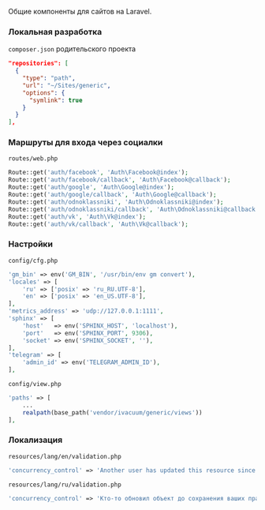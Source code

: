 Общие компоненты для сайтов на Laravel.

### Локальная разработка

`composer.json` родительского проекта

```json
"repositories": [
  {
    "type": "path",
    "url": "~/Sites/generic",
    "options": {
      "symlink": true
    }
  }
],
```

### Маршруты для входа через социалки

`routes/web.php`

```php
Route::get('auth/facebook', 'Auth\Facebook@index');
Route::get('auth/facebook/callback', 'Auth\Facebook@callback');
Route::get('auth/google', 'Auth\Google@index');
Route::get('auth/google/callback', 'Auth\Google@callback');
Route::get('auth/odnoklassniki', 'Auth\Odnoklassniki@index');
Route::get('auth/odnoklassniki/callback', 'Auth\Odnoklassniki@callback');
Route::get('auth/vk', 'Auth\Vk@index');
Route::get('auth/vk/callback', 'Auth\Vk@callback');
```

### Настройки

`config/cfg.php`

```php
'gm_bin' => env('GM_BIN', '/usr/bin/env gm convert'),
'locales' => [
    'ru' => ['posix' => 'ru_RU.UTF-8'],
    'en' => ['posix' => 'en_US.UTF-8'],
],
'metrics_address' => 'udp://127.0.0.1:1111',
'sphinx' => [
    'host'   => env('SPHINX_HOST', 'localhost'),
    'port'   => env('SPHINX_PORT', 9306),
    'socket' => env('SPHINX_SOCKET', ''),
],
'telegram' => [
    'admin_id' => env('TELEGRAM_ADMIN_ID'),
],
```

`config/view.php`

```php
'paths' => [
    ...
    realpath(base_path('vendor/ivacuum/generic/views'))
],
```

### Локализация

`resources/lang/en/validation.php`

```php
'concurrency_control' => 'Another user has updated this resource since this page was loaded. Please refresh the page and try again.',
```

`resources/lang/ru/validation.php`

```php
'concurrency_control' => 'Кто-то обновил объект до сохранения ваших правок. Обновите страницу и повторите попытку.',
```
